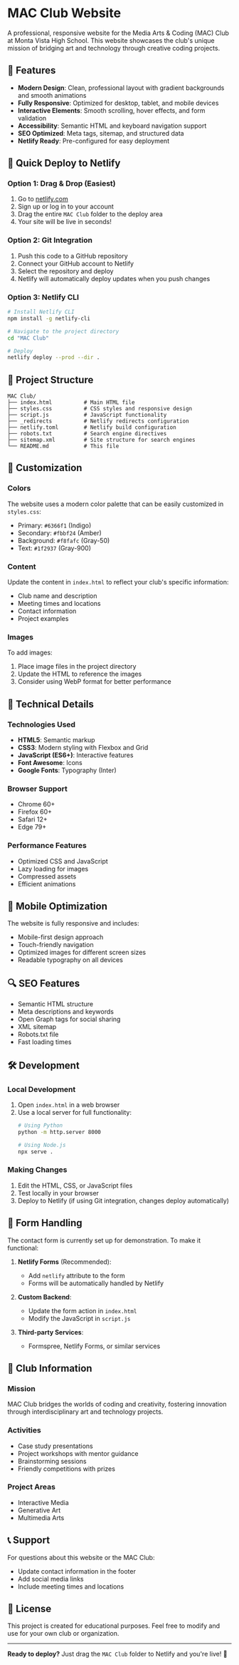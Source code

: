 # MAC Club Website

A professional, responsive website for the Media Arts & Coding (MAC) Club at Monta Vista High School. This website showcases the club's unique mission of bridging art and technology through creative coding projects.

## 🌟 Features

- **Modern Design**: Clean, professional layout with gradient backgrounds and smooth animations
- **Fully Responsive**: Optimized for desktop, tablet, and mobile devices
- **Interactive Elements**: Smooth scrolling, hover effects, and form validation
- **Accessibility**: Semantic HTML and keyboard navigation support
- **SEO Optimized**: Meta tags, sitemap, and structured data
- **Netlify Ready**: Pre-configured for easy deployment

## 🚀 Quick Deploy to Netlify

### Option 1: Drag & Drop (Easiest)
1. Go to [netlify.com](https://netlify.com)
2. Sign up or log in to your account
3. Drag the entire `MAC Club` folder to the deploy area
4. Your site will be live in seconds!

### Option 2: Git Integration
1. Push this code to a GitHub repository
2. Connect your GitHub account to Netlify
3. Select the repository and deploy
4. Netlify will automatically deploy updates when you push changes

### Option 3: Netlify CLI
```bash
# Install Netlify CLI
npm install -g netlify-cli

# Navigate to the project directory
cd "MAC Club"

# Deploy
netlify deploy --prod --dir .
```

## 📁 Project Structure

```
MAC Club/
├── index.html          # Main HTML file
├── styles.css          # CSS styles and responsive design
├── script.js           # JavaScript functionality
├── _redirects          # Netlify redirects configuration
├── netlify.toml        # Netlify build configuration
├── robots.txt          # Search engine directives
├── sitemap.xml         # Site structure for search engines
└── README.md           # This file
```

## 🎨 Customization

### Colors
The website uses a modern color palette that can be easily customized in `styles.css`:
- Primary: `#6366f1` (Indigo)
- Secondary: `#fbbf24` (Amber)
- Background: `#f8fafc` (Gray-50)
- Text: `#1f2937` (Gray-900)

### Content
Update the content in `index.html` to reflect your club's specific information:
- Club name and description
- Meeting times and locations
- Contact information
- Project examples

### Images
To add images:
1. Place image files in the project directory
2. Update the HTML to reference the images
3. Consider using WebP format for better performance

## 🔧 Technical Details

### Technologies Used
- **HTML5**: Semantic markup
- **CSS3**: Modern styling with Flexbox and Grid
- **JavaScript (ES6+)**: Interactive features
- **Font Awesome**: Icons
- **Google Fonts**: Typography (Inter)

### Browser Support
- Chrome 60+
- Firefox 60+
- Safari 12+
- Edge 79+

### Performance Features
- Optimized CSS and JavaScript
- Lazy loading for images
- Compressed assets
- Efficient animations

## 📱 Mobile Optimization

The website is fully responsive and includes:
- Mobile-first design approach
- Touch-friendly navigation
- Optimized images for different screen sizes
- Readable typography on all devices

## 🔍 SEO Features

- Semantic HTML structure
- Meta descriptions and keywords
- Open Graph tags for social sharing
- XML sitemap
- Robots.txt file
- Fast loading times

## 🛠️ Development

### Local Development
1. Open `index.html` in a web browser
2. Use a local server for full functionality:
   ```bash
   # Using Python
   python -m http.server 8000
   
   # Using Node.js
   npx serve .
   ```

### Making Changes
1. Edit the HTML, CSS, or JavaScript files
2. Test locally in your browser
3. Deploy to Netlify (if using Git integration, changes deploy automatically)

## 📧 Form Handling

The contact form is currently set up for demonstration. To make it functional:

1. **Netlify Forms** (Recommended):
   - Add `netlify` attribute to the form
   - Forms will be automatically handled by Netlify

2. **Custom Backend**:
   - Update the form action in `index.html`
   - Modify the JavaScript in `script.js`

3. **Third-party Services**:
   - Formspree, Netlify Forms, or similar services

## 🎯 Club Information

### Mission
MAC Club bridges the worlds of coding and creativity, fostering innovation through interdisciplinary art and technology projects.

### Activities
- Case study presentations
- Project workshops with mentor guidance
- Brainstorming sessions
- Friendly competitions with prizes

### Project Areas
- Interactive Media
- Generative Art
- Multimedia Arts

## 📞 Support

For questions about this website or the MAC Club:
- Update contact information in the footer
- Add social media links
- Include meeting times and locations

## 📄 License

This project is created for educational purposes. Feel free to modify and use for your own club or organization.

---

**Ready to deploy?** Just drag the `MAC Club` folder to Netlify and you're live! 🚀
